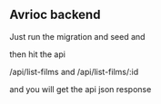 ## Avrioc backend

Just run the migration and seed and

then hit the api

/api/list-films
and
/api/list-films/:id

and you will get the api json response
